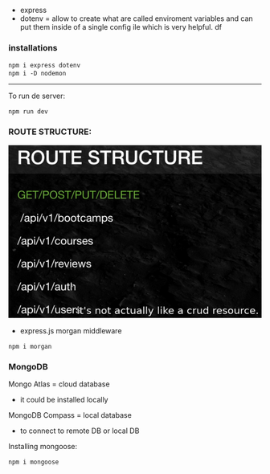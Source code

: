 


- express
- dotenv = allow to create what are called enviroment variables and can put them inside of a single config ile which is very helpful.
df

### installations
```
npm i express dotenv
npm i -D nodemon
```

----------
To run de server:

```
npm run dev
```
### ROUTE STRUCTURE:

![route Structure](./images/routesStructure.png)

<!-- LOGGER -->
- express.js  morgan middleware
```
npm i morgan
```

### MongoDB

Mongo Atlas = cloud database
- it could be installed locally

MongoDB Compass = local database
- to connect to remote DB or local DB

Installing mongoose:
```
npm i mongoose
```

